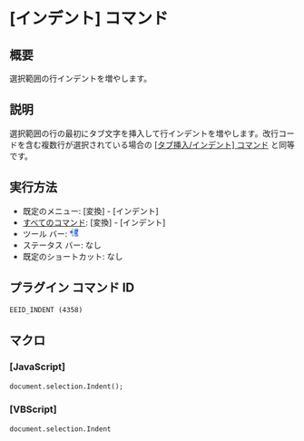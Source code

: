 # \[インデント\] コマンド

## 概要

選択範囲の行インデントを増やします。

## 説明

選択範囲の行の最初にタブ文字を挿入して行インデントを増やします。改行コードを含む複数行が選択されている場合の [\[タブ挿入/インデント\] コマンド](../edit/tab) と同等です。

## 実行方法

- 既定のメニュー: \[変換\] \- \[インデント\]
- [すべてのコマンド](../../glossary/allcommands): \[変換\] \- \[インデント\]
- ツール バー: ![](../../images/indent.gif)
- ステータス バー: なし
- 既定のショートカット: なし

## プラグイン コマンド ID

```
EEID_INDENT (4358)
```

## マクロ

### \[JavaScript\]

```
document.selection.Indent();
```

### \[VBScript\]

```
document.selection.Indent
```
